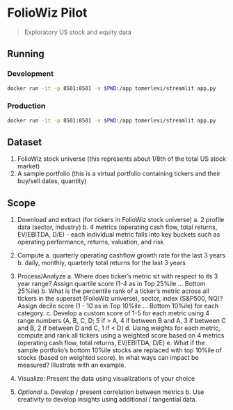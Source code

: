 # FolioWiz Pilot

> Exploratory US stock and equity data

## Running

### Development

```bash
docker run -it -p 8501:8501 -v $PWD:/app tomerlevi/streamlit app.py
```

### Production

```bash
docker run -it -p 8501:8501 -v $PWD:/app tomerlevi/streamlit app.py 
```

## Dataset

1. FolioWiz stock universe (this represents about 1/8th of the total US stock market)
2. A sample portfolio (this is a virtual portfolio containing tickers and their buy/sell dates, quantity)

## Scope
1. Download and extract (for tickers in FolioWiz stock universe)
	a. 2 profile data (sector, industry)
	b. 4 metrics (operating cash flow, total returns, EV/EBITDA, D/E) - each individual metric falls into key buckets such as operating performance, returns, valuation, and risk

2. Compute
	a. quarterly operating cashflow growth rate for the last 3 years
	b. daily, monthly, quarterly total returns for the last 3 years

3. Process/Analyze
	a. Where does ticker’s metric sit with respect to its 3 year range? Assign quartile score (1-4 as in Top 25%ile ... Bottom 25%ile)
	b. What is the percentile rank of a ticker’s metric across all tickers in the superset (FolioWiz universe), sector, index (S&P500, NQ)? Assign decile score (1 - 10 as in Top 10%ile ... Bottom 10%ile) for each category.
	c. Develop a custom score of 1-5 for each metric using 4 range numbers (A, B, C, D; 5 if > A, 4 if between B and A, 3 if between C and B, 2 if between D and C, 1 if < D)
	d. Using weights for each metric, compute and rank all tickers using a weighted score based on 4 metrics (operating cash flow, total returns, EV/EBITDA, D/E)
	e. What if the sample portfolio’s bottom 10%ile stocks are replaced with top 10%ile of stocks (based on weighted score). In what ways can impact be measured? Illustrate with an example.

4. Visualize: Present the data using visualizations of your choice

5. _Optional_
	a. Develop / present correlation between metrics
	b. Use creativity to develop insights using additional / tangential data.

